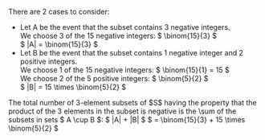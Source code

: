 There are 2 cases to consider:

<ul>
<li> Let A be the event that the subset contains 3 negative integers. <br/> 
We choose 3 of the 15 negative integers: $ \binom{15}{3} $ <br/> 
$ |A| = \binom{15}{3} $
	<li> Let B be the event that the subset contains 1 negative integer and 2 positive integers. <br/> 
	      We choose 1 of the 15 negative integers: $ \binom{15}{1} = 15 $ <br/> 
	      We choose 2 of the 5 positive integers: $ \binom{5}{2} $ <br/> 
	      $ |B| = 15 \times \binom{5}{2} $
</ul>
The total number of 3-element subsets of $S$ having the property that the product of the 3 elements in the subset is negative is the \sum of the subsets in sets $ A \cup B $: 
$ |A| + |B| $ 
$ = \binom{15}{3} + 15 \times \binom{5}{2} $

